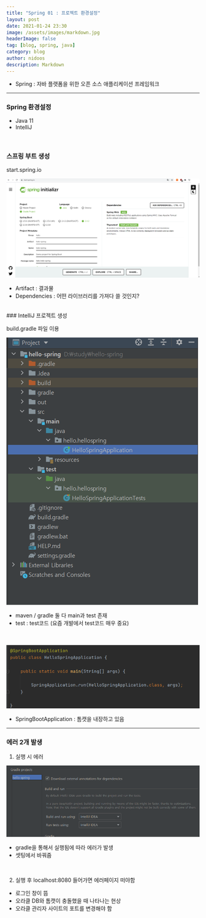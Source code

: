 ```yaml
---
title: "Spring 01 : 프로젝트 환경설정"
layout: post
date: 2021-01-24 23:30
image: /assets/images/markdown.jpg
headerImage: false
tag: [blog, spring, java]
category: blog
author: nidoos
description: Markdown
---
```


- Spring : 자바 플랫폼을 위한 오픈 소스 애플리케이션 프레임워크

---


### Spring 환경설정
- Java 11
- IntelliJ

<br>

### 스프링 부트 생성

start.spring.io

<img src = "/assets/blog/spring01.jpg" alt="spring01">

- Artifact : 결과물  
- Dependencies : 어떤 라이브러리를 가져다 쓸 것인지?

<br>
### IntelliJ 프로젝트 생성

build.gradle 파일 이용

<img src = "/assets/blog/spring01-1.jpg" alt="spring01-1">

- maven / gradle 둘 다 main과 test 존재
- test : test코드 (요즘 개발에서 test코드 매우 중요)

<br>
<br>

<img src = "/assets/blog/spring01-3.jpg" alt="spring01-3">

- SpringBootApplication : 톰캣을 내장하고 있음

---

### 에러 2개 발생
1) 실행 시 에러
<img src = "/assets/blog/spring01-2.jpg" alt="spring01-2">

- gradle을 통해서 실행됨에 따라 에러가 발생
- 셋팅에서 바꿔줌

<br>

2) 실행 후 localhost:8080 들어가면 에러페이지 떠야함
- 로그인 창이 뜸
- 오라클 DB와 톰캣이 충돌했을 때 나타나는 현상
- 오라클 관리자 사이트의 포트를 변경해야 함
